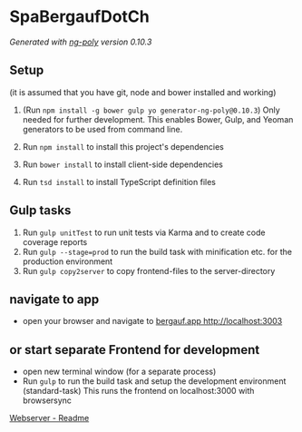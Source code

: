 # SpaBergaufDotCh

*Generated with [ng-poly](https://github.com/dustinspecker/generator-ng-poly/tree/v0.10.3) version 0.10.3*

## Setup
(it is assumed that you have git, node and bower installed and working)

1. (Run `npm install -g bower gulp yo generator-ng-poly@0.10.3`)
Only needed for further development. This enables Bower, Gulp, and Yeoman generators to be used from command line.

 
1. Run `npm install` to install this project's dependencies
1. Run `bower install` to install client-side dependencies
1. Run `tsd install` to install TypeScript definition files

## Gulp tasks
1. Run `gulp unitTest` to run unit tests via Karma and to create code coverage reports
1. Run `gulp --stage=prod` to run the build task with minification etc. for the production environment
1. Run `gulp copy2server` to copy frontend-files to the server-directory

 
## navigate to app 
- open your browser and navigate to [bergauf.app http://localhost:3003](http://localhost:3003)

## or start separate Frontend for development
- open new terminal window (for a separate process)
- Run `gulp` to run the build task and setup the development environment (standard-task)
This runs the frontend on localhost:3000 with browsersync

[ Webserver - Readme ](../server/README.md)

